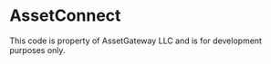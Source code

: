 AssetConnect
============

This code is property of AssetGateway LLC and is for development purposes only.